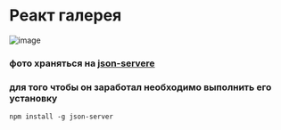 
# Реакт галерея 

![image](https://github.com/ScherbakovM/gallery-react/assets/109952823/9e591a09-73ac-4fc3-9cc4-70c0ca0f10ee)

### фото храняться на [json-servere ](hhttps://www.npmjs.com/package/json-server) 
### для того чтобы он заработал необходимо выполнить его установку   
```
npm install -g json-server
```
